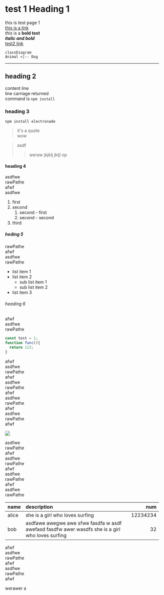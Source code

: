 # test 1 Heading 1

this is test page 1  
[this is a link](https://www.google.com/)  
*this* is a **bold text**  
***italic and bold***  
[test2 link](#/md/test2)

``` mermaid
classDiagram
Animal <|-- Dog
```

***

## heading 2

content line  
line carriage returned  
command is `npm install`  

### heading 3

``` shell
npm install electronade
```

> it's a quote  
> wow

> asdf
>> weraw
>> jkjklj
> jkljl
> op

#### heading 4

asdfwe  
rawPathe  
afwf  
asdfwe  

1. first
1. second
    1. second - first
    1. second - second
1. third

##### heding 5

rawPathe  
afwf  
asdfwe  
rawPathe  

- list item 1
- list item 2
    - sub list item 1
    - sub list item 2
- list item 3

###### heading 6

afwf  
asdfwe  
rawPathe  

``` javascript
const test = 1;
function func(){
  return 123;
}

```

afwf  
asdfwe  
rawPathe  
afwf  
asdfwe  
rawPathe  
afwf  
asdfwe  
rawPathe  
afwf  
asdfwe  
rawPathe  
afwf  

![](https://picsum.photos/200)

asdfwe  
rawPathe  
afwf  
asdfwe  
rawPathe  
afwf  
asdfwe  
rawPathe  
afwf  
asdfwe  
rawPathe  

|name|description|num|
|:--|:--|--:|
|alice|she is a girl who loves surfing|12234234|
|bob|asdfawe awegwe awe sfwe fasdfa w asdf awefasd fasdfw awer wasdfs she is a girl who loves surfing|32|

afwf  
asdfwe  
rawPathe  
afwf  
asdfwe  
rawPathe  
afwf  



werawer
a
